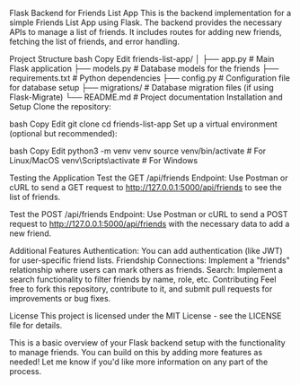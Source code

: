 Flask Backend for Friends List App
This is the backend implementation for a simple Friends List App using Flask. The backend provides the necessary APIs to manage a list of friends. It includes routes for adding new friends, fetching the list of friends, and error handling.

Project Structure
bash
Copy
Edit
friends-list-app/
│
├── app.py            # Main Flask application
├── models.py         # Database models for the friends
├── requirements.txt  # Python dependencies
├── config.py         # Configuration file for database setup
├── migrations/       # Database migration files (if using Flask-Migrate)
└── README.md         # Project documentation
Installation and Setup
Clone the repository:

bash
Copy
Edit
git clone <repository-url>
cd friends-list-app
Set up a virtual environment (optional but recommended):

bash
Copy
Edit
python3 -m venv venv
source venv/bin/activate  # For Linux/MacOS
venv\Scripts\activate     # For Windows


Testing the Application
Test the GET /api/friends Endpoint: Use Postman or cURL to send a GET request to http://127.0.0.1:5000/api/friends to see the list of friends.

Test the POST /api/friends Endpoint: Use Postman or cURL to send a POST request to http://127.0.0.1:5000/api/friends with the necessary data to add a new friend.

Additional Features
Authentication: You can add authentication (like JWT) for user-specific friend lists.
Friendship Connections: Implement a "friends" relationship where users can mark others as friends.
Search: Implement a search functionality to filter friends by name, role, etc.
Contributing
Feel free to fork this repository, contribute to it, and submit pull requests for improvements or bug fixes.

License
This project is licensed under the MIT License - see the LICENSE file for details.

This is a basic overview of your Flask backend setup with the functionality to manage friends. You can build on this by adding more features as needed! Let me know if you'd like more information on any part of the process.
